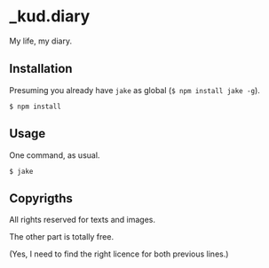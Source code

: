 # _kud.diary

My life, my diary.

## Installation

Presuming you already have `jake` as global (`$ npm install jake -g`).

```
$ npm install
```

## Usage

One command, as usual.

```
$ jake
```

## Copyrigths

All rights reserved for texts and images.

The other part is totally free.

(Yes, I need to find the right licence for both previous lines.)
